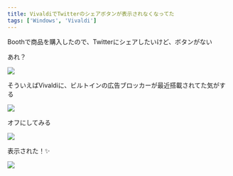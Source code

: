```yaml
---
title: VivaldiでTwitterのシェアボタンが表示されなくなってた
tags: ['Windows', 'Vivaldi']
---
```


Boothで商品を購入したので、Twitterにシェアしたいけど、ボタンがない

あれ？

![](/2021-07-02-twitter-share-button-to-be-invisible-on-my-vivaldi/invisible.png)

そういえばVivaldiに、ビルトインの広告ブロッカーが最近搭載されてた気がする

![](/2021-07-02-twitter-share-button-to-be-invisible-on-my-vivaldi/newer-prefs.png)

オフにしてみる

![](/2021-07-02-twitter-share-button-to-be-invisible-on-my-vivaldi/unblocking.png)

表示された！✨

![](/2021-07-02-twitter-share-button-to-be-invisible-on-my-vivaldi/visible.png)
